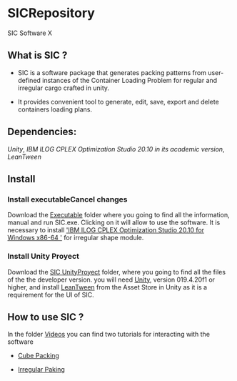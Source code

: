 # SICRepository
 SIC Software X

## What is SIC ? 

- SIC is a software package that generates  packing  patterns  from  user-defined instances of the Container Loading Problem for regular and irregular cargo crafted in unity. 

- It provides convenient tool to generate, edit, save, export and delete containers loading plans. 

  

## Dependencies: 

_Unity_, _IBM ILOG CPLEX Optimization Studio 20.10 in its academic version_, _LeanTween_  

  

## Install 

### Install executableCancel changes 

Download the [Executable](https://github.com/jcpachon10/SICRepository/tree/main/SIC_Executable) folder where you going to find all the information, manual and run SIC.exe. Clicking on it will allow to use the software. It is necessary to install ['IBM ILOG CPLEX Optimization Studio 20.10 for Windows x86-64 '](https://www.ibm.com/support/pages/downloading-ibm-ilog-cplex-optimization-studio-2010) for irregular shape module. 

  

### Install Unity Proyect 

Download the [SIC UnityProyect](https://github.com/jcpachon10/SICRepository/tree/main/SIC_UnityProyect) folder, where you going to find all the files of the the developer version. you will need [Unity](https://unity3d.com/get-unity/download/archive?_ga=2.130353356.274261021.1635430705-588299445.1614368359), version 019.4.20f1 or higher, and install [LeanTween](https://assetstore.unity.com/packages/tools/animation/leantween-3595#content) from the Asset Store in Unity as it is a requirement for the UI of SIC. 

  

## How to use SIC ? 

In the folder [Videos](https://github.com/jcpachon10/SICRepository/tree/main/Videos) you can find two tutorials for interacting with the software 

- [Cube Packing](https://github.com/jcpachon10/SICRepository/blob/main/Videos/SICCubeCargo.mp4) 

- [Irregular Paking](https://github.com/jcpachon10/SICRepository/blob/main/Videos/SICIrregularCargo.mp4) 
